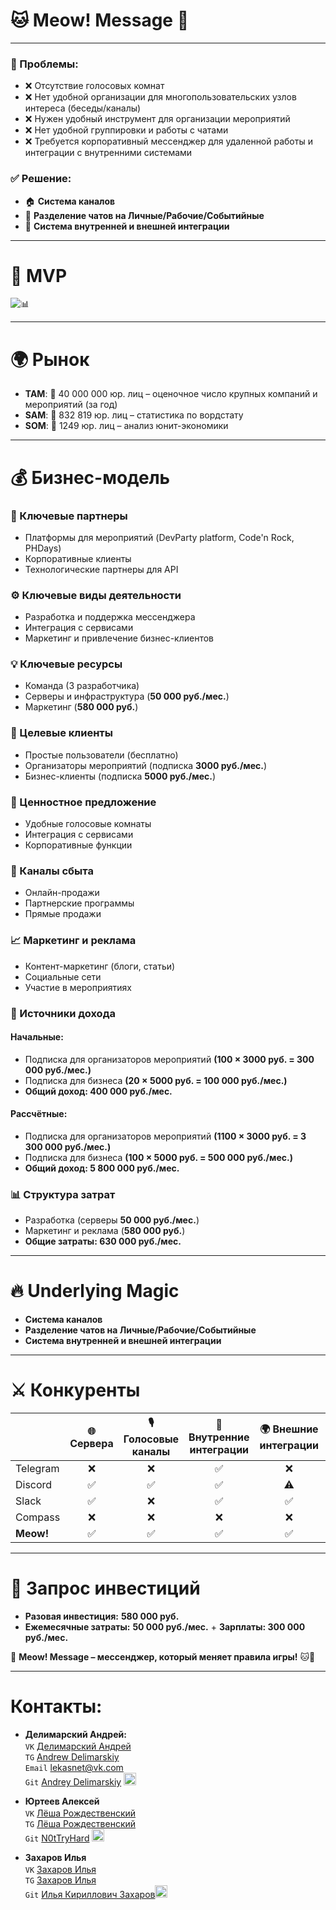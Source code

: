 # 🐱 Meow! Message 📨  

---
### 🚨 Проблемы:  
- ❌ Отсутствие голосовых комнат  
- ❌ Нет удобной организации для многопользовательских узлов интереса (беседы/каналы)  
- ❌ Нужен удобный инструмент для организации мероприятий  
- ❌ Нет удобной группировки и работы с чатами  
- ❌ Требуется корпоративный мессенджер для удаленной работы и интеграции с внутренними системами  

### ✅ Решение:  
- 🏠 **Система каналов**  
- 📂 **Разделение чатов на Личные/Рабочие/Событийные**  
- 🔄 **Система внутренней и внешней интеграции**  

---

# 🚀 MVP  

![📊](https://i.imgur.com/XSIAq4L.png)  

---

# 🌍 Рынок  

- **TAM**: 💼 40 000 000 юр. лиц – оценочное число крупных компаний и мероприятий (за год)  
- **SAM**: 🔎 832 819 юр. лиц – статистика по вордстату  
- **SOM**: 🎯 1249 юр. лиц – анализ юнит-экономики  

---

# 💰 Бизнес-модель  

### **🤝 Ключевые партнеры**  
- Платформы для мероприятий (DevParty platform, Code'n Rock, PHDays)
- Корпоративные клиенты
- Технологические партнеры для API  

### **⚙️ Ключевые виды деятельности**  
- Разработка и поддержка мессенджера  
- Интеграция с сервисами  
- Маркетинг и привлечение бизнес-клиентов  

### **💡 Ключевые ресурсы**  
- Команда (3 разработчика)  
- Серверы и инфраструктура (**50 000 руб./мес.**)  
- Маркетинг (**580 000 руб.**)  

### **🎯 Целевые клиенты**  
- Простые пользователи (бесплатно)  
- Организаторы мероприятий (подписка **3000 руб./мес.**)  
- Бизнес-клиенты (подписка **5000 руб./мес.**)  

### **🌟 Ценностное предложение**  
- Удобные голосовые комнаты  
- Интеграция с сервисами  
- Корпоративные функции  

### **📢 Каналы сбыта**  
- Онлайн-продажи  
- Партнерские программы  
- Прямые продажи  

### **📈 Маркетинг и реклама**  
- Контент-маркетинг (блоги, статьи)  
- Социальные сети  
- Участие в мероприятиях

### **💸 Источники дохода**  
#### **Начальные:**
- Подписка для организаторов мероприятий **(100 × 3000 руб. = 300 000 руб./мес.)**  
- Подписка для бизнеса **(20 × 5000 руб. = 100 000 руб./мес.)**  
- **Общий доход: 400 000 руб./мес.**  

#### **Рассчётные:**
- Подписка для организаторов мероприятий **(1100 × 3000 руб. = 3 300 000 руб./мес.)**  
- Подписка для бизнеса **(100 × 5000 руб. = 500 000 руб./мес.)**  
- **Общий доход: 5 800 000 руб./мес.**  

### **📊 Структура затрат**  
- Разработка (серверы **50 000 руб./мес.**)  
- Маркетинг и реклама (**580 000 руб.**)  
- **Общие затраты: 630 000 руб./мес.**  

---

# 🔥 Underlying Magic  

-  **Система каналов**  
-  **Разделение чатов на Личные/Рабочие/Событийные**  
-  **Система внутренней и внешней интеграции**  

---

# ⚔️ Конкуренты  

|          | 🌐 Сервера | 🎙 Голосовые каналы | 🔗 Внутренние интеграции | 🌍 Внешние интеграции | 📂 Группировка чатов | 🎟 Событийные чаты | 🏢 Бизнес-функции | 🇷🇺 Доступность в РФ |
| -------- | :------: | :----------------: | :---------------------: | :------------------: | :------------------: | :---------------: | :---------------: | :---------------: |
| Telegram |    ❌    |        ❌         |           ✅           |         ❌          |           ⚠️         |        ❌        |         ⚠️        |        ✅        |
| Discord  |    ✅    |        ✅         |           ✅           |         ⚠️         |           ⚠️         |        ❌        |         ❌        |        ❌        |
| Slack    |    ✅    |        ❌         |           ✅           |         ✅          |           ✅         |        ⚠️        |         ✅        |        ❌        |
| Compass  |    ❌    |        ❌         |           ❌           |         ❌          |           ❌         |        ❌        |         ⚠️        |        ✅        |
| **Meow!** |    ✅    |        ✅         |           ✅           |         ✅          |           ✅         |        ✅        |         ✅        |        ✅        |

---

# 🏦 Запрос инвестиций  

- **Разовая инвестиция:** **580 000 руб.**  
- **Ежемесячные затраты:** **50 000 руб./мес.** + **Зарплаты: 300 000 руб./мес.**

🚀 **Meow! Message – мессенджер, который меняет правила игры!** 🐱💬

---

# Контакты:
- **Делимарский Андрей:** \
```VK``` [Делимарский Андрей](vk.com/lekasnet) <img src="https://upload.wikimedia.org/wikipedia/commons/2/21/VK.com-logo.svg" width="16"/> \
```TG``` [Andrew Delimarskiy](t.me/lekasnet)  <img src="https://upload.wikimedia.org/wikipedia/commons/8/82/Telegram_logo.svg" width="14"/> \
```Email``` lekasnet@vk.com \
```Git``` [Andrey Delimarskiy](https://github.com/LekasNet) <img src="https://upload.wikimedia.org/wikipedia/commons/9/91/Octicons-mark-github.svg" width="20" alt="GitHub"/>

- **Юртеев Алексей** \
```VK``` [Лёша Рождественский](vk.com/n0ttryhard) <img src="https://upload.wikimedia.org/wikipedia/commons/2/21/VK.com-logo.svg" width="16"/> \
```TG``` [Лёша Рождественский](t.me/N0tTryHard) <img src="https://upload.wikimedia.org/wikipedia/commons/8/82/Telegram_logo.svg" width="14"/>\
```Git``` [N0tTryHard](https://github.com/N0tTryHard) <img src="https://upload.wikimedia.org/wikipedia/commons/9/91/Octicons-mark-github.svg" width="20" alt="GitHub"/>

- **Захаров Илья** \
```VK``` [Захаров Илья](vk.com/zaharovik.proger) <img src="https://upload.wikimedia.org/wikipedia/commons/2/21/VK.com-logo.svg" width="16"/>  \
```TG``` [Захаров Илья](t.me/Ilya2004Zaharov) <img src="https://upload.wikimedia.org/wikipedia/commons/8/82/Telegram_logo.svg" width="14"/> \
```Git``` [Илья Кириллович Захаров](https://github.com/Zakharov-Ilya-Proger)<img src="https://upload.wikimedia.org/wikipedia/commons/9/91/Octicons-mark-github.svg" width="20" alt="GitHub"/>